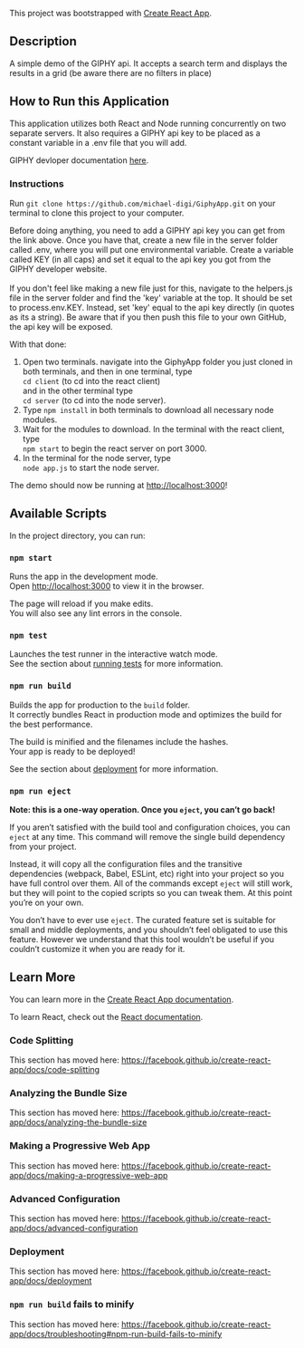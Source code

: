 This project was bootstrapped with [Create React App](https://github.com/facebook/create-react-app).

## Description

A simple demo of the GIPHY api. It accepts a search term and displays the results in a grid (be aware there are no filters in place)

## How to Run this Application

This application utilizes both React and Node running concurrently on two separate servers. It also requires a GIPHY api key to be placed as a constant variable in a .env file that you will add.

GIPHY devloper documentation [here](https://developers.giphy.com/).

### Instructions
Run ```git clone https://github.com/michael-digi/GiphyApp.git``` on your terminal to clone this project to your computer.

Before doing anything, you need to add a GIPHY api key you can get from the link above. Once you have that, create a new file in the server folder called .env, where you will put one environmental variable.
Create a variable called KEY (in all caps) and set it equal to the api key you got from the GIPHY developer website. <br /><br />
If you don't feel like making a new file just for this, navigate to the helpers.js file in the server folder and find the 'key' variable at the top. It should be set to process.env.KEY. Instead, set 'key' equal to the api key directly (in quotes as its a string). Be aware that if you then push this file to your own GitHub, the api key will be exposed.

With that done:

1. Open two terminals. navigate into the GiphyApp folder you just cloned in both terminals, and then in one terminal, type<br />
```cd client``` (to cd into the react client)<br />
and in the other terminal type<br />
```cd server``` (to cd into the node server).
2. Type ```npm install``` in both terminals to download all necessary node modules.
3. Wait for the modules to download. In the terminal with the react client, type<br />
```npm start``` to begin the react server on port 3000.
4. In the terminal for the node server, type<br />
```node app.js``` to start the node server.

The demo should now be running at [http://localhost:3000](http://localhost:3000)!

## Available Scripts

In the project directory, you can run:

### `npm start`

Runs the app in the development mode.<br />
Open [http://localhost:3000](http://localhost:3000) to view it in the browser.

The page will reload if you make edits.<br />
You will also see any lint errors in the console.

### `npm test`

Launches the test runner in the interactive watch mode.<br />
See the section about [running tests](https://facebook.github.io/create-react-app/docs/running-tests) for more information.

### `npm run build`

Builds the app for production to the `build` folder.<br />
It correctly bundles React in production mode and optimizes the build for the best performance.

The build is minified and the filenames include the hashes.<br />
Your app is ready to be deployed!

See the section about [deployment](https://facebook.github.io/create-react-app/docs/deployment) for more information.

### `npm run eject`

**Note: this is a one-way operation. Once you `eject`, you can’t go back!**

If you aren’t satisfied with the build tool and configuration choices, you can `eject` at any time. This command will remove the single build dependency from your project.

Instead, it will copy all the configuration files and the transitive dependencies (webpack, Babel, ESLint, etc) right into your project so you have full control over them. All of the commands except `eject` will still work, but they will point to the copied scripts so you can tweak them. At this point you’re on your own.

You don’t have to ever use `eject`. The curated feature set is suitable for small and middle deployments, and you shouldn’t feel obligated to use this feature. However we understand that this tool wouldn’t be useful if you couldn’t customize it when you are ready for it.

## Learn More

You can learn more in the [Create React App documentation](https://facebook.github.io/create-react-app/docs/getting-started).

To learn React, check out the [React documentation](https://reactjs.org/).

### Code Splitting

This section has moved here: https://facebook.github.io/create-react-app/docs/code-splitting

### Analyzing the Bundle Size

This section has moved here: https://facebook.github.io/create-react-app/docs/analyzing-the-bundle-size

### Making a Progressive Web App

This section has moved here: https://facebook.github.io/create-react-app/docs/making-a-progressive-web-app

### Advanced Configuration

This section has moved here: https://facebook.github.io/create-react-app/docs/advanced-configuration

### Deployment

This section has moved here: https://facebook.github.io/create-react-app/docs/deployment

### `npm run build` fails to minify

This section has moved here: https://facebook.github.io/create-react-app/docs/troubleshooting#npm-run-build-fails-to-minify
